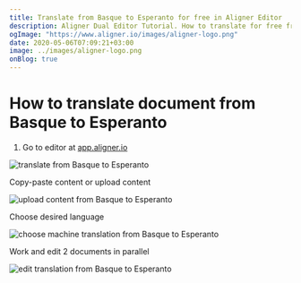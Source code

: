 ```yaml
---
title: Translate from Basque to Esperanto for free in Aligner Editor
description: Aligner Dual Editor Tutorial. How to translate for free from Basque to Esperanto. Aligner is multilingual document management platform. 
ogImage: "https://www.aligner.io/images/aligner-logo.png"
date: 2020-05-06T07:09:21+03:00
image: ../images/aligner-logo.png
onBlog: true
---
```


# How to translate document from Basque to Esperanto

1. Go to editor at [app.aligner.io](https://app.aligner.io "Aligner App web page")

![translate from Basque to Esperanto](../aligner-blank-editor.png "translate from Basque to Esperanto")

Copy-paste content or upload content

![upload content from Basque to Esperanto](../aligner-uploaded-document.png "upload content from Basque to Esperanto")

Choose desired language

![choose machine translation from Basque to Esperanto](../aligner-language-dropdown.png "choose machine translation from Basque to Esperanto")

Work and edit 2 documents in parallel

![edit translation from Basque to Esperanto](../aligner-double-sitded-editor.png "edit translation from Basque to Esperanto")

